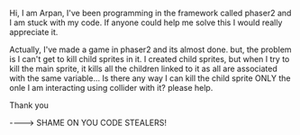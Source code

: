  Hi, I am Arpan,
I've been programming in the framework called phaser2 and I am stuck with my code. If anyone could help me solve this I would really
appreciate it. 

Actually, I've made a game in phaser2 and its almost done. but, the problem is I can't get to kill child sprites in it. I created
child sprites, but when I try to kill the main sprite, it kills all the children linked to it as all are associated with the same variable... Is there any way I can kill the child sprite ONLY the onle I am interacting using collider with it? please help.

Thank you

----> SHAME ON YOU CODE STEALERS!
